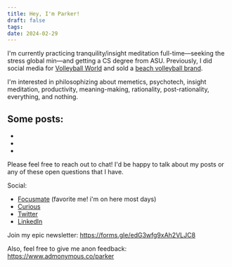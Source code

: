 ```yaml
---
title: Hey, I'm Parker!
draft: false
tags: 
date: 2024-02-29
---
```

I'm currently practicing tranquility/insight meditation full-time—seeking the stress global min—and getting a CS degree from ASU. Previously, I did social media for [Volleyball World](https://www.instagram.com/volleyballworld/) and sold a [beach volleyball brand](https://www.instagram.com/bouncebeach/).

I'm interested in philosophizing about memetics, psychotech, insight meditation, productivity, meaning-making, rationality, post-rationality, everything, and nothing.

Some posts:
- 
- 
- 
- 

Please feel free to reach out to chat! I'd be happy to talk about my posts or any of these open questions that I have.

Social:
- [Focusmate](https://www.focusmate.com/user/parker-c) (favorite me! i'm on here most days)
- [Curious](https://curius.app/parker-conley)
- [Twitter](https://twitter.com/parconley)
- [LinkedIn](https://www.linkedin.com/in/parker-conley/)

Join my epic newsletter: https://forms.gle/edG3wfg9xAh2VLJC8

Also, feel free to give me anon feedback: https://www.admonymous.co/parker